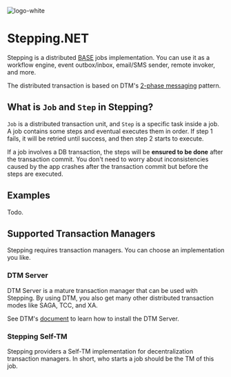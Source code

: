![logo-white](https://user-images.githubusercontent.com/30018771/178152345-49f6e952-d8f9-4999-96ac-682ff81641e0.png)

# Stepping.NET
Stepping is a distributed [BASE](https://en.wikipedia.org/wiki/Eventual_consistency) jobs implementation. You can use it as a workflow engine, event outbox/inbox, email/SMS sender, remote invoker, and more. 

The distributed transaction is based on DTM's [2-phase messaging](https://en.dtm.pub/practice/msg.html) pattern.

## What is `Job` and `Step` in Stepping?

`Job` is a distributed transaction unit, and `Step` is a specific task inside a job. A job contains some steps and eventual executes them in order. If step 1 fails, it will be retried until success, and then step 2 starts to execute.

If a job involves a DB transaction, the steps will be **ensured to be done** after the transaction commit. You don't need to worry about inconsistencies caused by the app crashes after the transaction commit but before the steps are executed.

## Examples

Todo.

## Supported Transaction Managers

Stepping requires transaction managers. You can choose an implementation you like.

### DTM Server

DTM Server is a mature transaction manager that can be used with Stepping. By using DTM, you also get many other distributed transaction modes like SAGA, TCC, and XA.

See DTM's [document](https://en.dtm.pub/guide/install.html) to learn how to install the DTM Server.

### Stepping Self-TM

Stepping providers a Self-TM implementation for decentralization transaction managers. In short, who starts a job should be the TM of this job.
